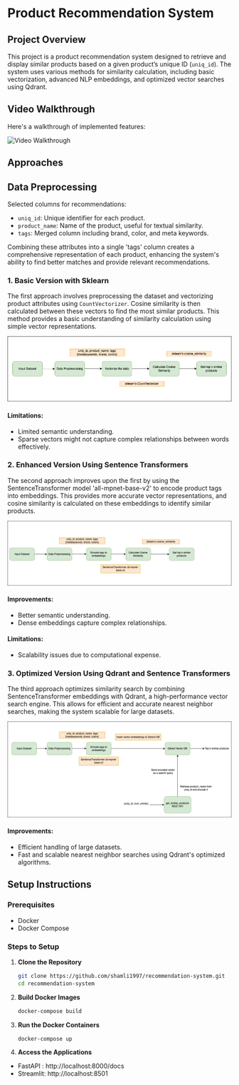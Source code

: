 # Product Recommendation System

## Project Overview

This project is a product recommendation system designed to retrieve and display similar products based on a given product’s unique ID (`uniq_id`). The system uses various methods for similarity calculation, including basic vectorization, advanced NLP embeddings, and optimized vector searches using Qdrant.

## Video Walkthrough

Here's a walkthrough of implemented features:

<img src='https://github.com/shamli1997/recommendation-system/blob/main/precommendation_demo.gif' title='Video Walkthrough' width='' alt='Video Walkthrough' />

## Approaches

## Data Preprocessing

Selected columns for recommendations:

- `uniq_id`: Unique identifier for each product.
- `product_name`: Name of the product, useful for textual similarity.
- `tags`: Merged column including brand, color, and meta keywords.

Combining these attributes into a single 'tags' column creates a comprehensive representation of each product, enhancing the system's ability to find better matches and provide relevant recommendations.

### 1. Basic Version with Sklearn

The first approach involves preprocessing the dataset and vectorizing product attributes using `CountVectorizer`. Cosine similarity is then calculated between these vectors to find the most similar products. This method provides a basic understanding of similarity calculation using simple vector representations.

![Basic Version](https://github.com/shamli1997/recommendation-system/blob/main/approach_1.png)

#### Limitations:

- Limited semantic understanding.
- Sparse vectors might not capture complex relationships between words effectively.

### 2. Enhanced Version Using Sentence Transformers

The second approach improves upon the first by using the SentenceTransformer model 'all-mpnet-base-v2' to encode product tags into embeddings. This provides more accurate vector representations, and cosine similarity is calculated on these embeddings to identify similar products.

![Enhanced Version](https://github.com/shamli1997/recommendation-system/blob/main/approach_2.png)

#### Improvements:

- Better semantic understanding.
- Dense embeddings capture complex relationships.

#### Limitations:

- Scalability issues due to computational expense.

### 3. Optimized Version Using Qdrant and Sentence Transformers

The third approach optimizes similarity search by combining SentenceTransformer embeddings with Qdrant, a high-performance vector search engine. This allows for efficient and accurate nearest neighbor searches, making the system scalable for large datasets.

![Optimized Version](https://github.com/shamli1997/recommendation-system/blob/main/approach_3.png)

#### Improvements:

- Efficient handling of large datasets.
- Fast and scalable nearest neighbor searches using Qdrant's optimized algorithms.

## Setup Instructions

### Prerequisites

- Docker
- Docker Compose

### Steps to Setup

1. **Clone the Repository**

   ```bash
   git clone https://github.com/shamli1997/recommendation-system.git
   cd recommendation-system
   ```

2. **Build Docker Images**

   ```bash
   docker-compose build
   ```

3. **Run the Docker Containers**

   ```bash
   docker-compose up
   ```

4. **Access the Applications**

- FastAPI : http://localhost:8000/docs
- Streamlit: http://localhost:8501
